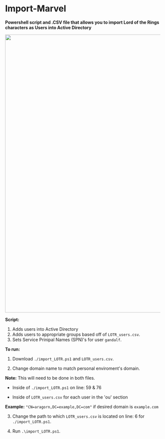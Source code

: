 # Import-Marvel

<strong>Powershell script and .CSV file that allows you to import Lord of the Rings characters as Users into Active Directory</strong>

<img src="https://media.giphy.com/media/g7SFZQGzS4HwQ/giphy.gif" width=900 />



<strong>Script:</strong>
1. Adds users into Active Directory
2. Adds users to appropriate groups based off of `LOTR_users.csv`.
3. Sets Service Prinipal Names (SPN)'s for user `gandalf`.


<strong>To run:</strong>
1. Download `./import_LOTR.ps1` and `LOTR_users.csv`.

2. Change domain name to match personal enviroment's domain.
 
**Note:** This will need to be done in both files. 	

-  Inside of `./import_LOTR.ps1`  on line: 59 & 76
	
-  Inside of `LOTR_users.csv` for each user in the 'ou' section

**Example:** `"CN=aragorn,DC=example,DC=com"` if desired domain is `example.com`
		
3. Change the path to which `LOTR_users.csv` is located on line: 6 for `./import_LOTR.ps1`.

4. Run `.\import_LOTR.ps1`.


